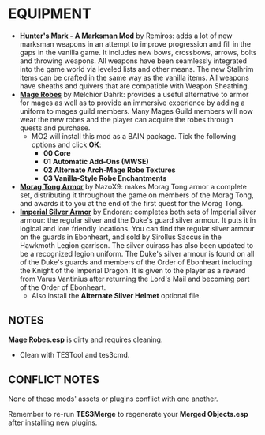 # EQUIPMENT

- [**Hunter's Mark - A Marksman Mod**](https://www.nexusmods.com/morrowind/mods/46656) by Remiros: adds a lot of new marksman weapons in an attempt to improve progression and fill in the gaps in the vanilla game. It includes new bows, crossbows, arrows, bolts and throwing weapons. All weapons have been seamlessly integrated into the game world via leveled lists and other means. The new Stalhrim items can be crafted in the same way as the vanilla items. All weapons have sheaths and quivers that are compatible with Weapon Sheathing.
- [**Mage Robes**](https://www.nexusmods.com/morrowind/mods/45739) by Melchior Dahrk: provides a useful alternative to armor for mages as well as to provide an immersive experience by adding a uniform to mages guild members. Many Mages Guild members will now wear the new robes and the player can acquire the robes through quests and purchase.
  - MO2 will install this mod as a BAIN package. Tick the following options and click **OK**:
    - **00 Core**
    - **01 Automatic Add-Ons (MWSE)**
    - **02 Alternate Arch-Mage Robe Textures**
    - **03 Vanilla-Style Robe Enchantments**
- [**Morag Tong Armor**](https://www.nexusmods.com/morrowind/mods/44938) by NazoX9: makes Morag Tong armor a complete set, distributing it throughout the game on members of the Morag Tong, and awards it to you at the end of the first quest for the Morag Tong.
- [**Imperial Silver Armor**](https://www.nexusmods.com/morrowind/mods/47751/) by Endoran: completes both sets of Imperial silver armour: the regular silver and the Duke's guard silver armour. It puts it in logical and lore friendly locations. You can find the regular silver armour on the guards in Ebonheart, and sold by Sirollus Saccus in the Hawkmoth Legion garrison. The silver cuirass has also been updated to be a recognized legion uniform. The Duke's silver armour is found on all of the Duke's guards and members of the Order of Ebonheart including the Knight of the Imperial Dragon. It is given to the player as a reward from Varus Vantinius after returning the Lord's Mail and becoming part of the Order of Ebonheart.
  - Also install the **Alternate Silver Helmet** optional file.
  
## NOTES
  
**Mage Robes.esp** is dirty and requires cleaning.
- Clean with TESTool and tes3cmd.

## CONFLICT NOTES
  
None of these mods' assets or plugins conflict with one another.

Remember to re-run **TES3Merge** to regenerate your **Merged Objects.esp** after installing new plugins.
